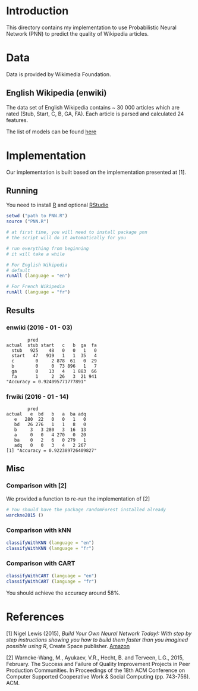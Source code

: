 # Introduction

This directory contains my implementation to use Probabilistic Neural Network (PNN) to predict the quality of Wikipedia articles.

# Data

Data is provided by Wikimedia Foundation.

## English Wikipedia (enwiki)

The data set of English Wikipedia contains ~ 30 000 articles which are rated (Stub, Start, C, B, GA, FA). Each article is parsed and calculated 24 features.

The list of models can be found [here](https://github.com/wiki-ai/wikiclass/blob/master/wikiclass/feature_lists/enwiki.py)

# Implementation

Our implementation is built based on the implementation presented at [1].

## Running

You need to install [R](https://www.r-project.org/) and optional [RStudio](https://www.rstudio.com/)

```r
setwd ("path to PNN.R")
source ("PNN.R")

# at first time, you will need to install package pnn
# the script will do it automatically for you

# run everything from beginning
# it will take a while

# For English Wikipedia
# default
runAll (language = "en")

# For French Wikipedia
runAll (language = "fr")
```

## Results 

### enwiki (2016 - 01 - 03)

```
        pred
actual  stub start   c   b  ga  fa
  stub   925    48   0   0   1   0
  start   47   919   1   1  35   4
  c        0     2 878  61   0  29
  b        0     0  73 896   1   7
  ga       0    13   4   1 883  66
  fa       1     2  26   3  21 941
"Accuracy = 0.924095771777891"
```

### frwiki (2016 - 01 - 14)

```
        pred
actual   e  bd   b   a  ba adq
   e   280  22   0   0   1   0
   bd   26 276   1   1   8   0
   b     3   3 280   3  16  13
   a     0   0   4 270   0  20
   ba    0   2   6   0 279   1
   adq   0   0   3   4   2 267
[1] "Accuracy = 0.922389726409827"
```

## Misc

### Comparison with [2]

We provided a function to re-run the implementation of [2]

```r
# You should have the package randomForest installed already
warckne2015 ()
```

### Comparison with kNN

```r
classifyWithKNN (language = "en")
classifyWithKNN (language = "fr")
```

### Comparison with CART

```r
classifyWithCART (language = "en")
classifyWithCART (language = "fr")
```

You should achieve the accuracy around 58%.

# References

[1] Nigel Lewis (2015), *Build Your Own Neural Network Today!: With step by step instructions showing you how to build them faster than you imagined possible using R*, Create Space publisher. [Amazon](http://www.amazon.com/Build-Your-Neural-Network-Today/dp/1519101236/ref=sr_1_1?ie=UTF8&qid=1451808556&sr=8-1&keywords=build+your+own+neural+network+todays)

[2] Warncke-Wang, M., Ayukaev, V.R., Hecht, B. and Terveen, L.G., 2015, February. The Success and Failure of Quality Improvement Projects in Peer Production Communities. In Proceedings of the 18th ACM Conference on Computer Supported Cooperative Work & Social Computing (pp. 743-756). ACM.